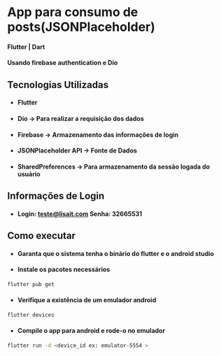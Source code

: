 # App para consumo de posts(JSONPlaceholder)
#### Flutter | Dart
#### Usando firebase authentication e Dio

## Tecnologias Utilizadas
- #### Flutter
- #### Dio -> Para realizar a requisição dos dados
- #### Firebase -> Armazenamento das informações de login
- #### JSONPlaceholder API -> Fonte de Dados
- #### SharedPreferences -> Para armazenamento da sessão logada do usuário

## Informações de Login
- #### Login: teste@lisait.com Senha: 32665531

## Como executar
- #### Garanta que o sistema tenha o binário do flutter e o android studio
- #### Instale os pacotes necessários
```sh
flutter pub get
```
- #### Verifique a existência de um emulador android
```sh
flutter devices
```
- #### Compile o app para android e rode-o no emulador
```sh
flutter run -d <device_id ex: emulator-5554 >
```
